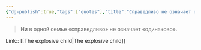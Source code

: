 ```yaml
---
{"dg-publish":true,"tags":["quotes"],"title":"Справедливо не означает одинаково","date":"2022-08-28T09:55:44+03:00","modified_at":"2022-09-05T18:22:40+03:00","permalink":"/quotes/202208280955/","dgHomeLink":false,"dgPassFrontmatter":true}
---
```



> Ни в одной семье «справедливо» не означает «одинаково».

Link:: [[The explosive child|The explosive child]]
